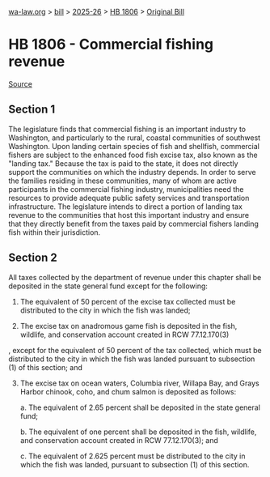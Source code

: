 [wa-law.org](/) > [bill](/bill/) > [2025-26](/bill/2025-26/) > [HB 1806](/bill/2025-26/hb/1806/) > [Original Bill](/bill/2025-26/hb/1806/1/)

# HB 1806 - Commercial fishing revenue

[Source](http://lawfilesext.leg.wa.gov/biennium/2025-26/Pdf/Bills/House%20Bills/1806.pdf)

## Section 1
The legislature finds that commercial fishing is an important industry to Washington, and particularly to the rural, coastal communities of southwest Washington. Upon landing certain species of fish and shellfish, commercial fishers are subject to the enhanced food fish excise tax, also known as the "landing tax." Because the tax is paid to the state, it does not directly support the communities on which the industry depends. In order to serve the families residing in these communities, many of whom are active participants in the commercial fishing industry, municipalities need the resources to provide adequate public safety services and transportation infrastructure. The legislature intends to direct a portion of landing tax revenue to the communities that host this important industry and ensure that they directly benefit from the taxes paid by commercial fishers landing fish within their jurisdiction.

## Section 2
All taxes collected by the department of revenue under this chapter shall be deposited in the state general fund except for the following:

1. The equivalent of 50 percent of the excise tax collected must be distributed to the city in which the fish was landed;

2. The excise tax on anadromous game fish is deposited in the fish, wildlife, and conservation account created in RCW 77.12.170(3)

, except for the equivalent of 50 percent of the tax collected, which must be distributed to the city in which the fish was landed pursuant to subsection (1) of this section; and

3. The excise tax on ocean waters, Columbia river, Willapa Bay, and Grays Harbor chinook, coho, and chum salmon is deposited as follows:

    a. The equivalent of 2.65 percent shall be deposited in the state general fund;

    b. The equivalent of one percent shall be deposited in the fish, wildlife, and conservation account created in RCW 77.12.170(3); and

    c. The equivalent of 2.625 percent must be distributed to the city in which the fish was landed, pursuant to subsection (1) of this section.
